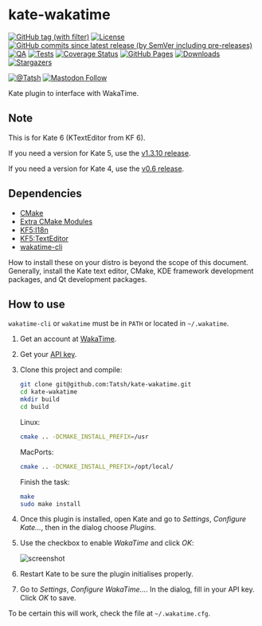 # kate-wakatime

[![GitHub tag (with filter)](https://img.shields.io/github/v/tag/Tatsh/kate-wakatime)](https://github.com/Tatsh/kate-wakatime/tags)
[![License](https://img.shields.io/github/license/Tatsh/kate-wakatime)](https://github.com/Tatsh/kate-wakatime/blob/master/LICENSE.txt)
[![GitHub commits since latest release (by SemVer including pre-releases)](https://img.shields.io/github/commits-since/Tatsh/kate-wakatime/v1.5.1/master)](https://github.com/Tatsh/kate-wakatime/compare/v1.5.1...master)
[![QA](https://github.com/Tatsh/kate-wakatime/actions/workflows/qa.yml/badge.svg)](https://github.com/Tatsh/kate-wakatime/actions/workflows/qa.yml)
[![Tests](https://github.com/Tatsh/kate-wakatime/actions/workflows/tests.yml/badge.svg)](https://github.com/Tatsh/kate-wakatime/actions/workflows/tests.yml)
[![Coverage Status](https://coveralls.io/repos/github/Tatsh/kate-wakatime/badge.svg?branch=master)](https://coveralls.io/github/Tatsh/kate-wakatime?branch=master)
[![GitHub Pages](https://github.com/Tatsh/kate-wakatime/actions/workflows/pages.yml/badge.svg)](https://tatsh.github.io/kate-wakatime/)
[![Downloads](https://static.pepy.tech/badge/kate-wakatime/month)](https://pepy.tech/project/kate-wakatime)
[![Stargazers](https://img.shields.io/github/stars/Tatsh/kate-wakatime?logo=github&style=flat)](https://github.com/Tatsh/kate-wakatime/stargazers)

[![@Tatsh](https://img.shields.io/badge/dynamic/json?url=https%3A%2F%2Fpublic.api.bsky.app%2Fxrpc%2Fapp.bsky.actor.getProfile%2F%3Factor%3Ddid%3Aplc%3Auq42idtvuccnmtl57nsucz72%26query%3D%24.followersCount%26style%3Dsocial%26logo%3Dbluesky%26label%3DFollow%2520%40Tatsh&query=%24.followersCount&style=social&logo=bluesky&label=Follow%20%40Tatsh)](https://bsky.app/profile/Tatsh.bsky.social)
[![Mastodon Follow](https://img.shields.io/mastodon/follow/109370961877277568?domain=hostux.social&style=social)](https://hostux.social/@Tatsh)

Kate plugin to interface with WakaTime.

## Note

This is for Kate 6 (KTextEditor from KF 6).

If you need a version for Kate 5, use the [v1.3.10 release](https://github.com/Tatsh/kate-wakatime/releases).

If you need a version for Kate 4, use the [v0.6 release](https://github.com/Tatsh/kate-wakatime/releases).

## Dependencies

- [CMake](https://cmake.org/)
- [Extra CMake Modules](https://invent.kde.org/frameworks/extra-cmake-modules)
- [KF5:I18n](https://develop.kde.org/products/frameworks/)
- [KF5:TextEditor](https://develop.kde.org/products/frameworks/)
- [wakatime-cli](https://github.com/wakatime/wakatime-cli)

How to install these on your distro is beyond the scope of this document. Generally, install the
Kate text editor, CMake, KDE framework development packages, and Qt development packages.

## How to use

`wakatime-cli` or `wakatime` must be in `PATH` or located in `~/.wakatime`.

1. Get an account at [WakaTime](https://wakatime.com).
2. Get your [API key](https://wakatime.com/settings).
3. Clone this project and compile:

   ```bash
   git clone git@github.com:Tatsh/kate-wakatime.git
   cd kate-wakatime
   mkdir build
   cd build
   ```

   Linux:

   ```bash
   cmake .. -DCMAKE_INSTALL_PREFIX=/usr
   ```

   MacPorts:

   ```bash
   cmake .. -DCMAKE_INSTALL_PREFIX=/opt/local/
   ```

   Finish the task:

   ```bash
   make
   sudo make install
   ```

4. Once this plugin is installed, open Kate and go to _Settings_, _Configure Kate..._, then in the dialog choose _Plugins_.
5. Use the checkbox to enable _WakaTime_ and click _OK_:

   ![screenshot](https://user-images.githubusercontent.com/724848/53671349-f6a91280-3c4b-11e9-88b9-01f2cdc3cf67.png)

6. Restart Kate to be sure the plugin initialises properly.
7. Go to _Settings_, _Configure WakaTime..._. In the dialog, fill in your API key. Click _OK_ to save.

To be certain this will work, check the file at `~/.wakatime.cfg`.
